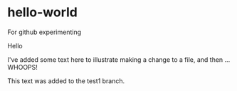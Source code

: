 # hello-world
For github experimenting

Hello

I've added some text here to illustrate making a change to a file, and then ... WHOOPS!

This text was added to the test1 branch.
